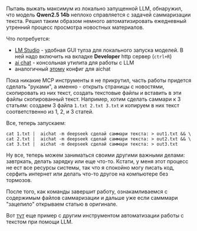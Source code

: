 Пытаяь выжать максимум из локально запущенной LLM, обнаружил, что модель **Qwen2.5 14b** неплохо справляется с задачей саммаризации текста. Решил таким образом немного автоматизировать ежедневный утренний процесс просмотра новостных материалов.

Что потребуется:

- [LM Studio](https://lmstudio.ai) - удобная GUI тулза для локального запуска моделей.  В ней надо включить на вкладке **Developer** http сервер (`ctrl+R`)
- [ai chat](https://github.com/sigoden/aichat) - консольная утилита для работы с LLM 
- аналогичный [этому](https://github.com/shoytov/dotfiles/blob/master/aichat/config.yaml) конфиг для aichat

Пока никакие MCP инструменты я не прикрутил, часть работы придется сделать "руками", а именно - открыть страницы с новостями, скопировать из них текст, создать текстовые файлы и вставить в эти файлы скопированный текст. Например, хотим сделать саммари к 3 статьям: создаем 3 файла `1.txt 2.txt 3.txt` и копируем в них текст соответственно из 1, 2, и 3 статей.

Все, теперь запускаем:

```
cat 1.txt |  aichat -m deepseek сделай саммари текста: > out1.txt && \
cat 2.txt |  aichat -m deepseek сделай саммари текста: > out2.txt && \
cat 3.txt |  aichat -m deepseek сделай саммари текста: > out3.txt
```

Ну все, теперь можем заниматься своими другими важными делами: завтркать, делать зарядку или еще что-то. Кстати, у меня этот процесс не ест все ресурсы системы, так что я спокойно могу писать код, серфить интернет или делать что-то другое на компьютере без тормозов.

После того, как команды завершит работу, ознакамливаемся с содержимым файлов саммаризации и дальше уже если самммари "зацепило" открываем статью в оригинале.

Вот [тут](https://habr.com/ru/articles/927938/) еще пример с другим инструментом автоматизации работы с текстом при помощи LLM.
